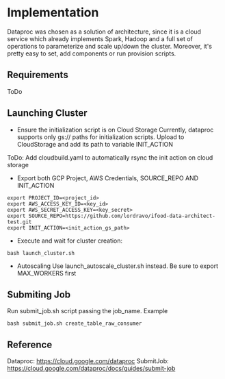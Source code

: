 # Implementation

Dataproc was chosen as a solution of architecture, since it is a cloud service which already implements Spark, Hadoop and a full set of operations to parameterize and scale up/down the cluster. Moreover, it's pretty easy to set, add components or run provision scripts.

## Requirements

ToDo

## Launching Cluster

* Ensure the initialization script is on Cloud Storage
Currently, dataproc supports only gs:// paths for initialization scripts.
Upload to CloudStorage and add its path to variable INIT_ACTION

ToDo: Add cloudbuild.yaml to automatically rsync the init action on cloud storage

* Export both GCP Project, AWS Credentials, SOURCE_REPO AND INIT_ACTION
```
export PROJECT_ID=<project_id>
export AWS_ACCESS_KEY_ID=<key_id>
export AWS_SECRET_ACCESS_KEY=<key_secret>
export SOURCE_REPO=https://github.com/lordravo/ifood-data-architect-test.git
export INIT_ACTION=<init_action_gs_path>
```

* Execute and wait for cluster creation:
```
bash launch_cluster.sh
```

* Autoscaling
Use launch_autoscale_cluster.sh instead. Be sure to export MAX_WORKERS first

## Submiting Job

Run submit_job.sh script passing the job_name. Example
```
bash submit_job.sh create_table_raw_consumer
```

## Reference

Dataproc: https://cloud.google.com/dataproc
SubmitJob: https://cloud.google.com/dataproc/docs/guides/submit-job